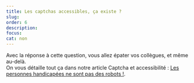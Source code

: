 ```yaml
---
title: Les captchas accessibles, ça existe ?
slug: 
order: 6
description: 
focus:
cat: non
---
```


Avec la réponse à cette question, vous allez épater vos collègues, et même au-delà.  
On vous détaille tout ça dans notre article Captcha et accessibilité : <a href="/articles/2024-11-28-captcha-et-accessibilite/">Les personnes handicapées ne sont pas des robots !</a>.